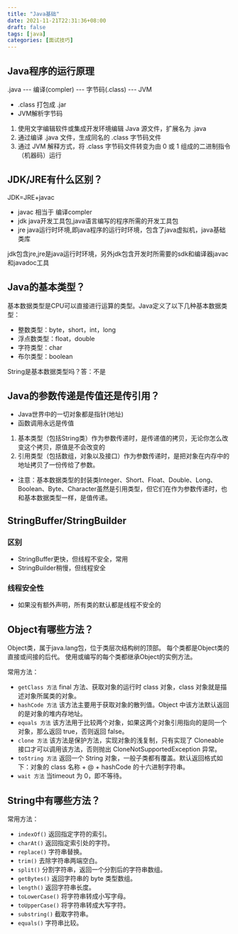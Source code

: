 ```yaml
---
title: "Java基础"
date: 2021-11-21T22:31:36+08:00
draft: false
tags: [java]
categories: [面试技巧]
---
```

## Java程序的运行原理

.java --- 编译(compler) --- 字节码(.class) --- JVM

* .class 打包成 .jar
* JVM解析字节码

1. 使用文字编辑软件或集成开发环境编辑 Java 源文件，扩展名为 .java 
2. 通过编译 .java 文件，生成同名的 .class 字节码文件 
3. 通过 JVM 解释方式，将 .class 字节码文件转变为由 0 或 1 组成的二进制指令（机器码）运行

## JDK/JRE有什么区别？

JDK=JRE+javac

* javac 相当于 编译compler
* jdk java开发工具包,java语言编写的程序所需的开发工具包
* jre java运行时环境,即java程序的运行时环境，包含了java虚拟机，java基础类库

jdk包含jre,jre是java运行时环境，另外jdk包含开发时所需要的sdk和编译器javac和javadoc工具

## Java的基本类型？

基本数据类型是CPU可以直接进行运算的类型。Java定义了以下几种基本数据类型：

* 整数类型：byte，short，int，long 
* 浮点数类型：float，double 
* 字符类型：char 
* 布尔类型：boolean

String是基本数据类型吗？答：不是

## Java的参数传递是传值还是传引用？

* Java世界中的一切对象都是指针(地址)
* 函数调用永远是传值

1. 基本类型（包括String类）作为参数传递时，是传递值的拷贝，无论你怎么改变这个拷贝，原值是不会改变的
2. 引用类型（包括数组，对象以及接口）作为参数传递时，是把对象在内存中的地址拷贝了一份传给了参数。
* 注意：基本数据类型的封装类Integer、Short、Float、Double、Long、Boolean、Byte、Character虽然是引用类型，但它们在作为参数传递时，也和基本数据类型一样，是值传递。

## **StringBuffer/StringBuilder**

### 区别

* StringBuffer更快，但线程不安全，常用
* StringBuilder稍慢，但线程安全

### 线程安全性

* 如果没有额外声明，所有类的默认都是线程不安全的

## Object有哪些方法？

Object类，属于java.lang包，位于类层次结构树的顶部。
每个类都是Object类的直接或间接的后代。
使用或编写的每个类都继承Object的实例方法。

常用方法：

* `getClass 方法` final 方法、获取对象的运行时 class 对象，class 对象就是描述对象所属类的对象。
* `hashCode 方法` 该方法主要用于获取对象的散列值。Object 中该方法默认返回的是对象的堆内存地址。
* `equals 方法` 该方法用于比较两个对象，如果这两个对象引用指向的是同一个对象，那么返回 true，否则返回 false。
* `clone 方法` 该方法是保护方法，实现对象的浅复制，只有实现了 Cloneable 接口才可以调用该方法，否则抛出 CloneNotSupportedException 异常。
* `toString 方法` 返回一个 String 对象，一般子类都有覆盖。默认返回格式如下：对象的 class 名称 + @ + hashCode 的十六进制字符串。
* `wait 方法` 当timeout 为 0，即不等待。

## String中有哪些方法？

常用方法：

* `indexOf()` 返回指定字符的索引。 
* `charAt()` 返回指定索引处的字符。 
* `replace()` 字符串替换。 
* `trim()` 去除字符串两端空白。 
* `split()` 分割字符串，返回一个分割后的字符串数组。 
* `getBytes()` 返回字符串的 byte 类型数组。 
* `length()` 返回字符串长度。 
* `toLowerCase()` 将字符串转成小写字母。 
* `toUpperCase()` 将字符串转成大写字符。 
* `substring()` 截取字符串。 
* `equals()` 字符串比较。
